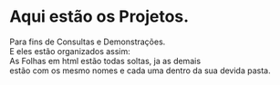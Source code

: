 # Aqui estão os Projetos. 
 Para fins de Consultas e Demonstrações.<br />
 E eles estão organizados assim:<br />
 As Folhas em html estão todas soltas, ja as demais <br />
 estão com os mesmo nomes e cada uma dentro da sua devida pasta. 
